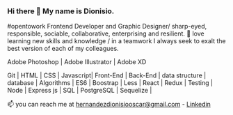 ### Hi there 👋 My name is Dionisio.
#opentowork Frontend Developer and Graphic Designer/ sharp-eyed, responsible, sociable, collaborative, enterprising and resilient.
🌱 love learning new skills and knowledge / in a teamwork I always seek to exalt the best version of each of my colleagues. 

Adobe Photoshop | Adobe Illustrator | Adobe XD

Git | HTML | CSS | Javascript| Front-End | Back-End | data structure | database | Algorithms | ES6 | Boostrap | Less | React | Redux | Testing | Node | Express js | SQL | PostgreSQL | Sequelize | 

📫 you can reach me at hernandezdionisiooscar@gmail.com - [Linkedin](https://www.linkedin.com/in/dionisioarg/)
